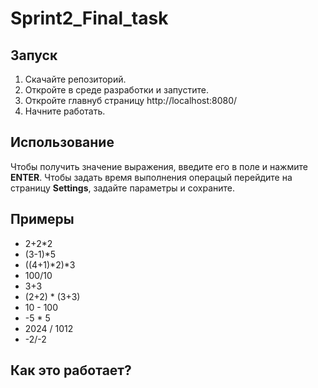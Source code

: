 # Sprint2_Final_task

## Запуск
1. Скачайте репозиторий.
2. Откройте в среде разработки и запустите.
3. Откройте главнуб страницу http://localhost:8080/
4. Начните работать.

## Использование
Чтобы получить значение выражения, введите его в поле и нажмите __ENTER__.
Чтобы задать время выполнения операцый перейдите на страницу __Settings__, задайте параметры и сохраните.

## Примеры
- 2+2*2
- (3-1)*5
- ((4+1)*2)*3
- 100/10
- 3+3
- (2+2) * (3+3)
- 10 - 100
- -5 * 5
- 2024 / 1012
- -2/-2

## Как это работает?
